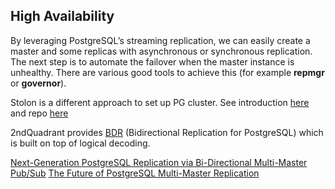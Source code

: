 ## High Availability

By leveraging PostgreSQL’s streaming replication, we can easily create a master and some replicas with asynchronous or synchronous replication. The next step is to automate the failover when the master instance is unhealthy. There are various good tools to achieve this (for example **repmgr** or **governor**).

Stolon is a different approach to set up PG cluster. See introduction [here](https://sgotti.dev/post/stolon-introduction/) and repo [here](https://github.com/sorintlab/stolon)

2ndQuadrant provides [BDR](https://wiki.postgresql.org/wiki/Multimaster) (Bidirectional Replication for PostgreSQL) which is built on top of logical decoding.

[Next-Generation PostgreSQL Replication via Bi-Directional Multi-Master Pub/Sub](https://www.youtube.com/watch?v=PEEsNOrD6BM)
[The Future of PostgreSQL Multi-Master Replication](https://www.youtube.com/watch?v=4klaPUjbMZo)
